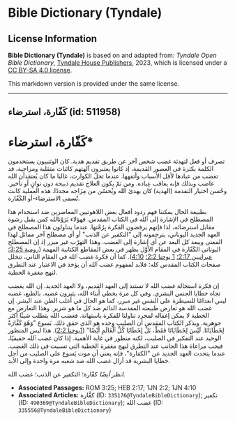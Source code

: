 # Bible Dictionary (Tyndale)

## License Information

**Bible Dictionary (Tyndale)** is based on and adapted from: _Tyndale Open Bible Dictionary_, [Tyndale House Publishers](https://tyndaleopenresources.com/), 2023, which is licensed under a [CC BY-SA 4.0 license](https://creativecommons.org/licenses/by-sa/4.0/legalcode.en).

This markdown version is provided under the same license.



--------------------------------

## كَفّارة، استرضاء (id: 511958)

كَفّارة، استرضاء\*
==================

تصرف أو فعل لتهدئة غضب شخص آخر عن طريق تقديم هدية. كان الوثنييون يستخدمون الكلمة بكثرة في العصور القديمة، إذ كانوا يعتبرون آلهتهم كائنات متقلبة ومزاجية، قد تغضب من عبادها لأقل الأسباب وأتفهها. عندما تحلّ الكوارث، غالبا ما كان يُعتقدأن الله غاضب وبذلك فإنه يعاقب عِباده. ومن ثمّ يكون العلاج تقديم ذبيحة دون توانٍ أو تأخير. وحُسن اختيار التقدمة (الهدية) كان يهدئ الله ويُحسّن من مِزَاجه مجددًا. هذه العملية كانت تُسمى الاسترضاء\-أو الكَفّارة.

بطبيعة الحال يمكننا فهم ردود أفعال بعض اللاهوتيين المعاصرين ضد استخدام هذا المصطلح في الإشارة إلى ٱلله في الكتاب المقدس. فهؤلاء يَرَوْنالله كمن يقبل رشوة مقابل استرضائه، لذا فإنهم يرفضون الفكرة بِرُمَّتها. عندما يتناولون هذا المصطلح في العهد الجديد اليوناني، يترجمونه إلى "التكفير عن الذنب" أو أي مصطلح آخر مماثل لهذا المعنى ويبعد كل البعد عن أي إشارة إلى الغضب. وهذا التهرّب غير مبرر إذ إن المصطلح اليوناني الكَفّارة في المقام الأوَّل يظهر في بعض المقاطع الكتابية المهمة ([رومية 3:25؛](https://ref.ly/Rom3:25) [عبرانيين 2:17؛](https://ref.ly/Heb2:17) [1 يوحنا 2:2؛](https://ref.ly/1John2:2) [4:10](https://ref.ly/1John4:10)). كما أن فكرة غضب ٱلله في المقام الثاني، تتخلل صفحات الكتاب المقدس كله؛ فلابد لمفهوم غضب ٱلله أن يؤخذ في الاعتبار عند التطرق لنهج مغفرة الخطية.

إن فكرة استحالة غضب الله لا تستند إلى العهد القديم، ولا العهد الجديد. إن الله يغضب تجاه خطايا الجنس البشري. وفي كل مرة يخطي أبناء الله، يثيرون غضبه. بالطبع، غضبه ليس انعدامًا للسيطرة على النفس غير مبرر، كما هو الحال في أغلب الظن عند البشر. إن غضب الله هو تعارض طبيعته المقدسة الدائم ضد كل ما هو شرير. وهذا التعارض مع الخطية لا يمكن إغفاله لمجرد تناولنا للفكرة باستهانة. فغضب الله يتطلب شيئًا أكثر جوهرية. ويذكر الكتاب المقدس أن الصليب وحده هو الذي حقق ذلك. يَسوع "وَهُوَ كَفَّارَةٌ لِخَطَايَانَا. لَيْسَ لِخَطَايَانَا فَقَطْ، بَلْ لِخَطَايَا كُلِّ ٱلْعَالَمِ أَيْضًا" ([1يوحنا 2:2](https://ref.ly/1John2:2)). هذا ليس المنظور الوحيد عند التفكير في الصليب، لكنه منظور في غاية الأهمية. إذا كان غضب ٱلله حقيقيًا، فيجب مراعاة هذا الجانب عند التطرق لنهج مغفرة الخطية التي تسببت في ذلك الغضب. عندما يتحدث العهد الجديد عن "الكفارة"، فإنه يعني أن موت يَسوع على الصليب من أجل خطايا البشرية قد أزال غضب الله ضد شعبه مرة واحدة وإلى الأبد.

*انظر أيضًا* كفّارة؛ التكفير عن الذنب؛ غضب الله.

* **Associated Passages:** ROM 3:25; HEB 2:17; 1JN 2:2; 1JN 4:10
* **Associated Articles:** كفَّارة (ID: `335176@TyndaleBibleDictionary`); تكفير (ID: `490369@TyndaleBibleDictionary`); غضب الله (ID: `335556@TyndaleBibleDictionary`)

